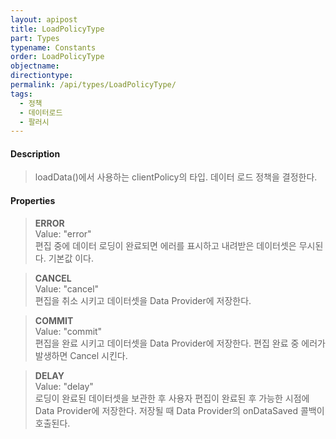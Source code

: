 ```yaml
---
layout: apipost
title: LoadPolicyType
part: Types
typename: Constants
order: LoadPolicyType
objectname: 
directiontype: 
permalink: /api/types/LoadPolicyType/
tags:
  - 정책
  - 데이터로드
  - 팔러시
---
```



#### Description

> loadData()에서 사용하는 clientPolicy의 타입. 데이터 로드 정책을 결정한다.

#### Properties

> **ERROR**  
> Value: "error"  
> 편집 중에 데이터 로딩이 완료되면 에러를 표시하고 내려받은 데이터셋은 무시된다. 기본값 이다.

> **CANCEL**  
> Value: "cancel"  
> 편집을 취소 시키고 데이터셋을 Data Provider에 저장한다.  

> **COMMIT**  
> Value: "commit"  
> 편집을 완료 시키고 데이터셋을 Data Provider에 저장한다. 편집 완료 중 에러가 발생하면 Cancel 시킨다.

> **DELAY**  
> Value: "delay"  
> 로딩이 완료된 데이터셋을 보관한 후 사용자 편집이 완료된 후 가능한 시점에 Data Provider에 저장한다. 저장될 때 Data Provider의 onDataSaved 콜백이 호출된다.


